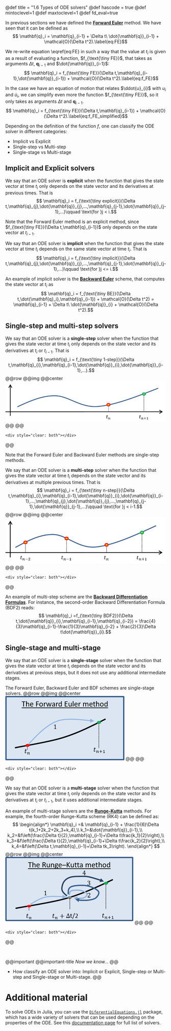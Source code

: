 @def title = "1.6 Types of ODE solvers"
@def hascode = true
@def mintoclevel=1
@def maxtoclevel=1
@def fd_eval=true

In previous sections we have defined the [**Forward Euler**](lecture_notes/Module1/TruncationErrors) method. We have seen that it can be defined as
$$ \mathbf{q}_i = \mathbf{q}_{i-1} + \Delta t\ \dot{\mathbf{q}}_{i-1} + \mathcal{O}(\Delta t^2).\label{eq:FE}$$

We re-write equation \eqref{eq:FE} in such a way that the value at $t_i$ is given as a result of evaluating a function, $f_{\text{\tiny FE}}$, that takes as arguments $\Delta t$, $\mathbf{q}_{i-1}$ and $\dot{\mathbf{q}}_{i-1}$:
$$ \mathbf{q}_i = f_{\text{\tiny FE}}(\Delta t,\mathbf{q}_{i-1},\dot{\mathbf{q}}_{i-1}) + \mathcal{O}(\Delta t^2).\label{eq:f_FE}$$

In the case we have an equation of motion that relates $\ddot{u}_{i}$ with $u_i$ and $\dot{u}_{i}$, we can simplify even more the function $f_{\text{\tiny FE}}$, so it only takes as arguments $\Delta t$ and $\mathbf{q}_{i-1}$.
$$ \mathbf{q}_i = f_{\text{\tiny FE}}(\Delta t,\mathbf{q}_{i-1}) + \mathcal{O}(\Delta t^2).\label{eq:f_FE_simplified}$$

Depending on the definition of the function $f$, one can classify the ODE solver in different categories:
- Implicit vs Explicit
- Single-step vs Multi-step
- Single-stage vs Multi-stage

## Implicit and Explicit solvers

We say that an ODE solver is **explicit** when the function that gives the state vector at time $t_i$ only depends on the state vector and its derivatives at previous times. That is
$$ \mathbf{q}_i = f_{\text{\tiny explicit}}(\Delta t,\mathbf{q}_{j},\dot{\mathbf{q}}_{j},...,\mathbf{q}_{j-1},\dot{\mathbf{q}}_{j-1},...)\qquad \text{for }j < i.$$

Note that the Forward Euler method is an explicit method, since $f_{\text{\tiny FE}}(\Delta t,\mathbf{q}_{i-1})$ only depends on the state vector at $t_{i-1}$.

We say that an ODE solver is **implicit** when the function that gives the state vector at time $t_i$ depends on the same state vector at time $t_i$. That is
$$ \mathbf{q}_i = f_{\text{\tiny implicit}}(\Delta t,\mathbf{q}_{j},\dot{\mathbf{q}}_{j},...,\mathbf{q}_{j-1},\dot{\mathbf{q}}_{j-1},...)\qquad \text{for }j <= i.$$

An example of implicit solver is the [**Backward Euler**](https://en.wikipedia.org/wiki/Backward_Euler_method) scheme, that computes the state vector at $t_i$ as
$$ \mathbf{q}_i = f_{\text{\tiny BE}}(\Delta t,\dot{\mathbf{q}_i},\mathbf{q}_{i-1}) + \mathcal{O}(\Delta t^2) = \mathbf{q}_{i-1} + \Delta t\ \dot{\mathbf{q}}_{i} + \mathcal{O}(\Delta t^2).$$

## Single-step and multi-step solvers

We say that an ODE solver is a **single-step** solver when the function that gives the state vector at time $t_i$ only depends on the state vector and its derivatives at $t_i$ or $t_{i-1}$. That is
$$ \mathbf{q}_i = f_{\text{\tiny 1-step}}(\Delta t,\mathbf{q}_{i},\mathbf{q}_{i-1},\dot{\mathbf{q}}_{i},\dot{\mathbf{q}}_{i-1},...).$$
@@row
@@img
@@center ![](/assets/lecture_notes/Module1/SolverTypes/figures/SingleStep.png) @@
@@
~~~
<div style="clear: both"></div>
~~~
@@

Note that the Forward Euler and Backward Euler methods are single-step methods.

We say that an ODE solver is a **multi-step** solver when the function that gives the state vector at time $t_i$ depends on the state vector and its derivatives at multiple previous times. That is
$$ \mathbf{q}_i = f_{\text{\tiny n-step}}(\Delta t,\mathbf{q}_{i},\mathbf{q}_{i-1},\dot{\mathbf{q}}_{i},\dot{\mathbf{q}}_{i-1},...,\mathbf{q}_{j},\dot{\mathbf{q}}_{j},...,\mathbf{q}_{j-1},\dot{\mathbf{q}}_{j-1},...)\qquad \text{for }j < i-1.$$
@@row
@@img
@@center ![](/assets/lecture_notes/Module1/SolverTypes/figures/MultiStep.png) @@
@@
~~~
<div style="clear: both"></div>
~~~
@@

An example of multi-step scheme are the [**Backward Differentiation Formulas**](https://en.wikipedia.org/wiki/Backward_differentiation_formula). For instance, the second-order Backward Differentiation Formula (BDF2) reads:
$$ \mathbf{q}_i =f_{\text{\tiny BDF2}}(\Delta t,\dot{\mathbf{q}}_{i},\mathbf{q}_{i-1},\mathbf{q}_{i-2}) = \frac{4}{3}\mathbf{q}_{i-1}-\frac{1}{3}\mathbf{q}_{i-2} + \frac{2}{3}\Delta t\dot{\mathbf{q}}_{i}.$$

## Single-stage and multi-stage

We say that an ODE solver is a **single-stage** solver when the function that gives the state vector at time $t_i$ depends on the state vector and its derivatives at previous steps, but it does not use any additional intermediate stages. 

The Forward Euler, Backward Euler and BDF schemes are single-stage solvers.
@@row
@@img
@@center ![](/assets/lecture_notes/Module1/SolverTypes/figures/FE.png) @@
@@
~~~
<div style="clear: both"></div>
~~~
@@

We say that an ODE solver is a **multi-stage** solver when the function that gives the state vector at time $t_i$ only depends on the state vector and its derivatives at $t_i$ or $t_{i-1}$, but it uses additional intermediate stages. 

An example of multi-stage solvers are the [**Runge-Kutta**](https://en.wikipedia.org/wiki/Runge%E2%80%93Kutta_methods) methods. For example, the fourth-order Runge-Kutta scheme (RK4) can be defined as:
$$ \begin{align*} \mathbf{q}_i =& \mathbf{q}_{i-1} + \frac{1}{6}\Delta t(k_1+2k_2+2k_3+k_4),\\
k_1=&\dot{\mathbf{q}}_{i-1},\\
k_2=&f\left(\frac{\Delta t}{2},\mathbf{q}_{i-1}+\Delta t\frac{k_1}{2}\right),\\
k_3=&f\left(\frac{\Delta t}{2},\mathbf{q}_{i-1}+\Delta t\frac{k_2}{2}\right),\\
k_4=&f\left(\Delta t,\mathbf{q}_{i-1}+\Delta tk_3\right).
\end{align*} $$
@@row
@@img
@@center ![](/assets/lecture_notes/Module1/SolverTypes/figures/RK.png) @@
@@
~~~
<div style="clear: both"></div>
~~~
@@

&nbsp;
&nbsp;

@@important 
@@important-title
*Now we know...*
@@
* How classify an ODE solver into: Implicit or Explicit, Single-step or Multi-step and Single-stage or Multi-stage.
@@

# Additional material

To solve ODEs in Julia, you can use the [`DiferentialEquations.jl`](https://diffeq.sciml.ai/stable/tutorials/ode_example/) package, which has a wide variety of solvers that can be used depending on the properties of the ODE. See this [documentation page](https://diffeq.sciml.ai/stable/solvers/ode_solve/#ode_solve) for full list of solvers.